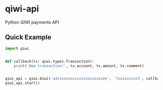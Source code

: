 # qiwi-api
Python QIWI payments API

## Quick Example
```python
import qiwi


def callback(tx: qiwi.types.Transaction):
    print('New transaction!', tx.account, tx.amount, tx.comment)


qiwi_api = qiwi.Qiwi('a4xxxxxxxxxxxxxxxxxxxxxee', '7xxxxxxxxx3', callback=callback)
qiwi_api.start()
```
